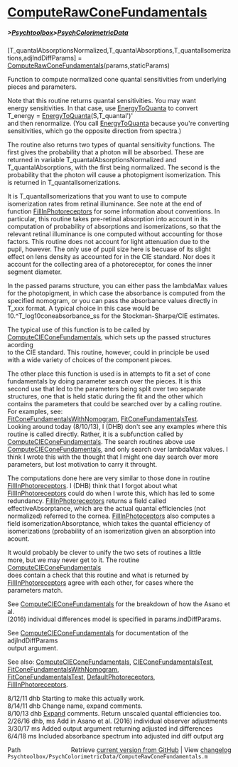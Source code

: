 # [ComputeRawConeFundamentals](ComputeRawConeFundamentals)
##### >[Psychtoolbox](Psychtoolbox)>[PsychColorimetricData](PsychColorimetricData)

[T\_quantalAbsorptionsNormalized,T\_quantalAbsorptions,T\_quantalIsomerizations,adjIndDiffParams] = [ComputeRawConeFundamentals](ComputeRawConeFundamentals)(params,staticParams)  
  
Function to compute normalized cone quantal sensitivities from underlying  
pieces and parameters.  
  
Note that this routine returns quantal sensitivities.  You may want  
energy sensitivities.  In that case, use [EnergyToQuanta](EnergyToQuanta) to convert  
  T\_energy = [EnergyToQuanta](EnergyToQuanta)(S,T\_quantal')'  
and then renormalize.  (You call [EnergyToQuanta](EnergyToQuanta) because you're converting  
sensitivities, which go the opposite direction from spectra.)  
  
The routine also returns two types of quantal sensitivity functions.  The  
first gives the probability that a photon will be absorbed.  These are  
returned in variable T\_quantalAbsorptionsNormalized and  
T\_quantalAbsorptions, with the first being normalized. The second is the  
probability that the photon will cause a photopigment isomerization. This  
is returned in T\_quantalIsomerizations.  
  
It is T\_quantalIsomerizations that you want to use to compute  
isomerization rates from retinal illuminance. See note at the end of  
function [FillInPhotoreceptors](FillInPhotoreceptors) for some information about conventions.  In  
particular, this routine takes pre-retinal absorption into account in its  
computation of probability of absorptions and isomerizations, so that the  
relevant retinal illuminance is one computed without accounting for those  
factors.  This routine does not account for light attenuation due to the  
pupil, however.  The only use of pupil size here is becuase of its slight  
effect on lens density as accounted for in the CIE standard.  Nor does it  
account for the collecting area of a photoreceptor, for cones the inner  
segment diameter.  
  
In the passed params structure, you can either pass the lambdaMax values  
for the photopigment, in which case the absorbance is computed from the  
specified nomogram, or you can pass the absorbance values directly in  
T\_xxx format.  A typical choice in this case would be  
10.^T\_log10coneabsorbance\_ss for the Stockman-Sharpe/CIE estimates.  
  
The typical use of this function is to be called by  
[ComputeCIEConeFundamentals](ComputeCIEConeFundamentals), which sets up the passed structures acording  
to the CIE standard. This routine, however, could in principle be used  
with a wide variety of choices of the component pieces.  
  
The other place this function is used is in attempts to fit a set of cone  
fundamentals by doing parameter search over the pieces.  It is this  
second use that led to the parameters being split over two separate  
structures, one that is held static during the fit and the other which  
contains the parameters that could be searched over by a calling routine.  
For examples, see:  
  [FitConeFundamentalsWithNomogram](FitConeFundamentalsWithNomogram), [FitConeFundamentalsTest](FitConeFundamentalsTest).  
Looking around today (8/10/13), I (DHB) don't see any examples where this  
routine is called directly.  Rather, it is a subfunction called by  
[ComputeCIEConeFundamentals](ComputeCIEConeFundamentals).  The search routines above use  
[ComputeCIEConeFundamentals](ComputeCIEConeFundamentals), and only search over lambdaMax values.  I  
think I wrote this with the thought that I might one day search over more  
parameters, but lost motivation to carry it throught.  
  
The computations done here are very similar to those done in routine  
[FillInPhotoreceptors](FillInPhotoreceptors).  I (DHB) think that I forgot about what  
[FillInPhotoreceptors](FillInPhotoreceptors) could do when I wrote this, which has led to some  
redundancy. [FillInPhotoreceptors](FillInPhotoreceptors) returns a field called  
effectiveAbsorptance, which are the actual quantal efficiencies (not  
normalized) referred to the cornea.  [FillInPhotoceptors](FillInPhotoceptors) also computes a  
field isomerizationAbsorptance, which takes the quantal efficiency of  
isomerizations (probability of an isomerization given an absorption into  
acount.  
  
It would probably be clever to unify the two sets of routines a little  
more, but we may never get to it.  The routine [ComputeCIEConeFundamentals](ComputeCIEConeFundamentals)  
does contain a check that this routine and what is returned by  
[FillInPhotoreceptors](FillInPhotoreceptors) agree with each other, for cases where the  
parameters match.  
  
See [ComputeCIEConeFundamentals](ComputeCIEConeFundamentals) for the breakdown of how the Asano et al.  
(2016) individual differences model is specified in params.indDiffParams.  
  
See [ComputeCIEConeFundamentals](ComputeCIEConeFundamentals) for documentation of the adjIndDiffParams  
output argument.  
  
See also: [ComputeCIEConeFundamentals](ComputeCIEConeFundamentals), [CIEConeFundamentalsTest](CIEConeFundamentalsTest),  
[FitConeFundamentalsWithNomogram](FitConeFundamentalsWithNomogram),  
          [FitConeFundamentalsTest](FitConeFundamentalsTest), [DefaultPhotoreceptors](DefaultPhotoreceptors),  
          [FillInPhotoreceptors](FillInPhotoreceptors).  
  
8/12/11  dhb  Starting to make this actually work.  
8/14/11  dhb  Change name, expand comments.  
8/10/13  dhb  [Expand](Expand) comments.  Return unscaled quantal efficiencies too.  
2/26/16  dhb, ms  Add in Asano et al. (2016) individual observer adjustments  
3/30/17  ms   Added output argument returning adjusted ind differences  
6/4/18   ms   Included absorbance spectrum into adjusted ind diff output arg  




<div class="code_header" style="text-align:right;">
  <span style="float:left;">Path&nbsp;&nbsp;</span> <span class="counter">Retrieve <a href=
  "https://raw.github.com/Psychtoolbox-3/Psychtoolbox-3/beta/Psychtoolbox/PsychColorimetricData/ComputeRawConeFundamentals.m">current version from GitHub</a> | View <a href=
  "https://github.com/Psychtoolbox-3/Psychtoolbox-3/commits/beta/Psychtoolbox/PsychColorimetricData/ComputeRawConeFundamentals.m">changelog</a></span>
</div>
<div class="code">
  <code>Psychtoolbox/PsychColorimetricData/ComputeRawConeFundamentals.m</code>
</div>

